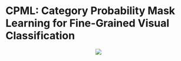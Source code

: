 # CPML: Category Probability Mask Learning for Fine-Grained Visual Classification
<div align="center">
  <img src="[https://github.com/******/dbscan_clustering_algorithm/blob/master/data/DBSCAN.png](https://github.com/CharvinMei/CPML/blob/main/pictures/Fig1.jpg)https://github.com/CharvinMei/CPML/blob/main/pictures/Fig1.jpg">
</div>
